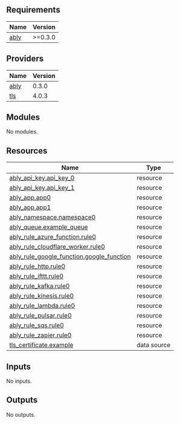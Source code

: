 ## Requirements

| Name | Version |
|------|---------|
| <a name="requirement_ably"></a> [ably](#requirement\_ably) | >=0.3.0 |

## Providers

| Name | Version |
|------|---------|
| <a name="provider_ably"></a> [ably](#provider\_ably) | 0.3.0 |
| <a name="provider_tls"></a> [tls](#provider\_tls) | 4.0.3 |

## Modules

No modules.

## Resources

| Name | Type |
|------|------|
| [ably_api_key.api_key_0](https://registry.terraform.io/providers/ably/ably/latest/docs/resources/api_key) | resource |
| [ably_api_key.api_key_1](https://registry.terraform.io/providers/ably/ably/latest/docs/resources/api_key) | resource |
| [ably_app.app0](https://registry.terraform.io/providers/ably/ably/latest/docs/resources/app) | resource |
| [ably_app.app1](https://registry.terraform.io/providers/ably/ably/latest/docs/resources/app) | resource |
| [ably_namespace.namespace0](https://registry.terraform.io/providers/ably/ably/latest/docs/resources/namespace) | resource |
| [ably_queue.example_queue](https://registry.terraform.io/providers/ably/ably/latest/docs/resources/queue) | resource |
| [ably_rule_azure_function.rule0](https://registry.terraform.io/providers/ably/ably/latest/docs/resources/rule_azure_function) | resource |
| [ably_rule_cloudflare_worker.rule0](https://registry.terraform.io/providers/ably/ably/latest/docs/resources/rule_cloudflare_worker) | resource |
| [ably_rule_google_function.google_function](https://registry.terraform.io/providers/ably/ably/latest/docs/resources/rule_google_function) | resource |
| [ably_rule_http.rule0](https://registry.terraform.io/providers/ably/ably/latest/docs/resources/rule_http) | resource |
| [ably_rule_ifttt.rule0](https://registry.terraform.io/providers/ably/ably/latest/docs/resources/rule_ifttt) | resource |
| [ably_rule_kafka.rule0](https://registry.terraform.io/providers/ably/ably/latest/docs/resources/rule_kafka) | resource |
| [ably_rule_kinesis.rule0](https://registry.terraform.io/providers/ably/ably/latest/docs/resources/rule_kinesis) | resource |
| [ably_rule_lambda.rule0](https://registry.terraform.io/providers/ably/ably/latest/docs/resources/rule_lambda) | resource |
| [ably_rule_pulsar.rule0](https://registry.terraform.io/providers/ably/ably/latest/docs/resources/rule_pulsar) | resource |
| [ably_rule_sqs.rule0](https://registry.terraform.io/providers/ably/ably/latest/docs/resources/rule_sqs) | resource |
| [ably_rule_zapier.rule0](https://registry.terraform.io/providers/ably/ably/latest/docs/resources/rule_zapier) | resource |
| [tls_certificate.example](https://registry.terraform.io/providers/hashicorp/tls/latest/docs/data-sources/certificate) | data source |

## Inputs

No inputs.

## Outputs

No outputs.
